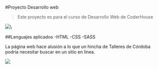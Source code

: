 #Proyecto Desarrollo web
>Este proyecto es para el curso de Desarrollo Web de CoderHouse

[![](https://res.cloudinary.com/hdsqazxtw/image/upload/v1642799651/WWW/Group_1.jpg)](http://https://res.cloudinary.com/hdsqazxtw/image/upload/v1642799651/WWW/Group_1.jpg)\

##Lenguajes aplicados
-HTML
-CSS
-SASS


La página web hace alusión a lo que un hincha de Talleres de Córdoba podría necesitar buscar en un sitio en línea.

[![](https://www.clubtalleres.com.ar/wp-content/uploads/2021/09/PORTADA-5-1.jpg)](http://https://www.clubtalleres.com.ar/wp-content/uploads/2021/09/PORTADA-5-1.jpg)
